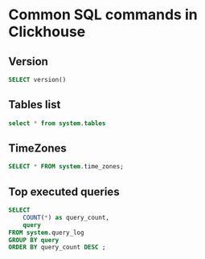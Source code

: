 # Common SQL commands in Clickhouse

## Version

```sql
SELECT version()
```

## Tables list

```sql
select * from system.tables
```

## TimeZones

```sql
SELECT * FROM system.time_zones;
```

## Top executed queries

```sql
SELECT
    COUNT(*) as query_count,
    query
FROM system.query_log
GROUP BY query
ORDER BY query_count DESC ;
```
